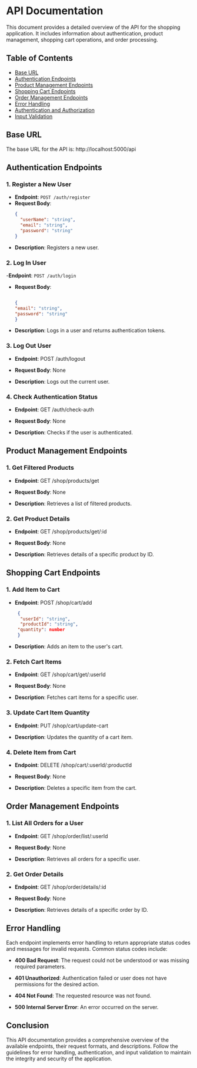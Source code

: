 # API Documentation

This document provides a detailed overview of the API for the shopping application. It includes information about authentication, product management, shopping cart operations, and order processing.

## Table of Contents

- [Base URL](#base-url)
- [Authentication Endpoints](#authentication-endpoints)
- [Product Management Endpoints](#product-management-endpoints)
- [Shopping Cart Endpoints](#shopping-cart-endpoints)
- [Order Management Endpoints](#order-management-endpoints)
- [Error Handling](#error-handling)
- [Authentication and Authorization](#authentication-and-authorization)
- [Input Validation](#input-validation)

## Base URL

The base URL for the API is:
http://localhost:5000/api



## Authentication Endpoints

### 1. Register a New User

- **Endpoint**: `POST /auth/register`
- **Request Body**:
  ```json
  {
    "userName": "string",
    "email": "string",
    "password": "string"
  }

- **Description**: Registers a new user.

### 2. Log In User
-**Endpoint**: `POST /auth/login`
- **Request Body**:
  ```json
  
  {
  "email": "string",
  "password": "string"
  }


- **Description**: Logs in a user and returns authentication tokens.

### 3\. Log Out User

*   **Endpoint**: POST /auth/logout
    
*   **Request Body**: None
    
*   **Description**: Logs out the current user.
    

### 4\. Check Authentication Status

*   **Endpoint**: GET /auth/check-auth
    
*   **Request Body**: None
    
*   **Description**: Checks if the user is authenticated.
    

Product Management Endpoints
----------------------------

### 1\. Get Filtered Products

*   **Endpoint**: GET /shop/products/get
    
*   **Request Body**: None
    
*   **Description**: Retrieves a list of filtered products.
    

### 2\. Get Product Details

*   **Endpoint**: GET /shop/products/get/:id
    
*   **Request Body**: None
    
*   **Description**: Retrieves details of a specific product by ID.
    

Shopping Cart Endpoints
-----------------------

### 1\. Add Item to Cart

*   **Endpoint**: POST /shop/cart/add
     ```json
      {
       "userId": "string",
       "productId": "string",
      "quantity": number
      }

*   **Description**: Adds an item to the user's cart.
    

### 2\. Fetch Cart Items

*   **Endpoint**: GET /shop/cart/get/:userId
    
*   **Request Body**: None
    
*   **Description**: Fetches cart items for a specific user.
    

### 3\. Update Cart Item Quantity

*   **Endpoint**: PUT /shop/cart/update-cart
    
*   **Description**: Updates the quantity of a cart item.
    

### 4\. Delete Item from Cart

*   **Endpoint**: DELETE /shop/cart/:userId/:productId
    
*   **Request Body**: None
    
*   **Description**: Deletes a specific item from the cart.

Order Management Endpoints
--------------------------

### 1\. List All Orders for a User

*   **Endpoint**: GET /shop/order/list/:userId
    
*   **Request Body**: None
    
*   **Description**: Retrieves all orders for a specific user.
    

### 2\. Get Order Details

*   **Endpoint**: GET /shop/order/details/:id
    
*   **Request Body**: None
    
*   **Description**: Retrieves details of a specific order by ID.
    

Error Handling
--------------

Each endpoint implements error handling to return appropriate status codes and messages for invalid requests. Common status codes include:

*   **400 Bad Request**: The request could not be understood or was missing required parameters.
    
*   **401 Unauthorized**: Authentication failed or user does not have permissions for the desired action.
    
*   **404 Not Found**: The requested resource was not found.
    
*   **500 Internal Server Error**: An error occurred on the server.
    

Conclusion
----------

This API documentation provides a comprehensive overview of the available endpoints, their request formats, and descriptions. Follow the guidelines for error handling, authentication, and input validation to maintain the integrity and security of the application.
    
